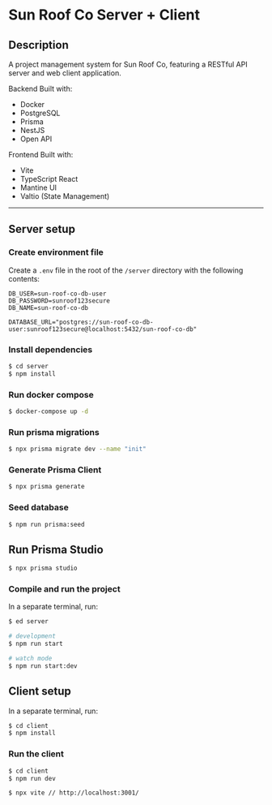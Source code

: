 # Sun Roof Co Server + Client

## Description

A project management system for Sun Roof Co, featuring a RESTful API server and web client application.

Backend Built with:

- Docker
- PostgreSQL
- Prisma
- NestJS
- Open API

Frontend Built with:

- Vite
- TypeScript React
- Mantine UI
- Valtio (State Management)

---

## Server setup

### Create environment file

Create a `.env` file in the root of the `/server` directory with the following contents:

```env
DB_USER=sun-roof-co-db-user
DB_PASSWORD=sunroof123secure
DB_NAME=sun-roof-co-db

DATABASE_URL="postgres://sun-roof-co-db-user:sunroof123secure@localhost:5432/sun-roof-co-db"
```

### Install dependencies

```bash
$ cd server
$ npm install
```

### Run docker compose

```bash
$ docker-compose up -d
```

### Run prisma migrations

```bash
$ npx prisma migrate dev --name "init"
```

### Generate Prisma Client

```bash
$ npx prisma generate
```

### Seed database

```bash
$ npm run prisma:seed
```

## Run Prisma Studio

```bash
$ npx prisma studio
```

### Compile and run the project

In a separate terminal, run:

```bash
$ ed server

# development
$ npm run start

# watch mode
$ npm run start:dev
```

## Client setup

In a separate terminal, run:

```bash
$ cd client
$ npm install
```

### Run the client

```bash
$ cd client
$ npm run dev

$ npx vite // http://localhost:3001/
```
